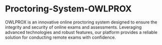 # Proctoring-System-OWLPROX
OWLPROX is an innovative online proctoring system designed to ensure the integrity and security of online exams and assessments. Leveraging advanced technologies and robust features, our platform provides a reliable solution for conducting remote exams with confidence.
